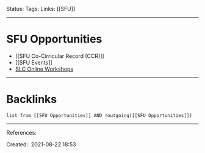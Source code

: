 Status: 
Tags: 
Links: [[SFU]]
___
# SFU Opportunities
- [[SFU Co-Cirricular Record (CCR)]]
- [[SFU Events]]
- [SLC Online Workshops](https://www.lib.sfu.ca/about/branches-depts/slc/offer/slc-workshops/workshop-recordings)
___
# Backlinks
```dataview
list from [[SFU Opportunities]] AND !outgoing([[SFU Opportunities]])
```
___
References:

Created:: 2021-08-22 18:53
